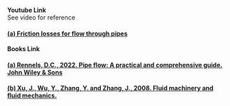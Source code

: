 <b>Youtube Link</b><br>
See video for reference
#### <a href="https://youtu.be/xFP17jTTYpQ?si=XUsSp_EbluFWKsAl">  (a) Friction losses for flow through pipes</a><br>

<b>Books Link</b></br>
#### <a href="https://onlinelibrary.wiley.com/doi/book/10.1002/9781118275276"> (a) Rennels, D.C., 2022. Pipe flow: A practical and comprehensive guide. John Wiley & Sons</a>
#### <a href="https://link.springer.com/chapter/10.1007/978-3-540-89749-1_52">(b) Xu, J., Wu, Y., Zhang, Y. and Zhang, J., 2008. Fluid machinery and fluid mechanics.</a>
